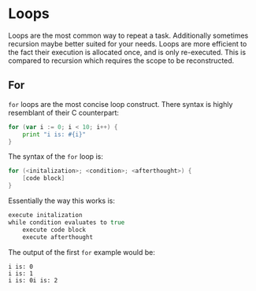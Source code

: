 # Loops

Loops are the most common way to repeat a task. Additionally sometimes recursion maybe better suited for your needs. Loops are more efficient to the fact their execution is allocated once, and is only re-executed. This is compared to recursion which requires the scope to be reconstructed.

## For

`for` loops are the most concise loop construct. There syntax is highly resemblant of their C counterpart:

```go
for (var i := 0; i < 10; i++) {
    print "i is: #{i}"
}
```

The syntax of the `for` loop is:

```go
for (<initalization>; <condition>; <afterthought>) {
    [code block]
}
```

Essentially the way this works is:

```go
execute initalization
while condition evaluates to true
    execute code block
    execute afterthought
```

The output of the first `for` example would be:

```
i is: 0
i is: 1
i is: 0i is: 2
